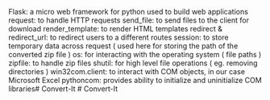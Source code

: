 Flask: a micro web framework for python used to build web applications
request: to handle HTTP requests
send_file: to send files to the client for download
render_template: to render HTML templates
redirect & redirect_url: to redirect users to a different routes
session: to store temporary data across request ( used here for storing the path of the converted zip file )
os: for interacting with the operating system ( file paths )
zipfile: to handle zip files
shutil: for high level file operations ( eg. removing directories )
win32com.client: to interact with COM objects, in our case Microsoft Excel
pythoncom: provides ability to initialize and uninitialize COM libraries#   C o n v e r t - I t  
 #   C o n v e r t - I t  
 